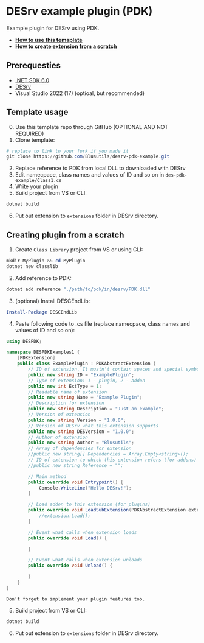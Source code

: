 # DESrv example plugin (PDK)
Example plugin for DESrv using PDK.

* [**How to use this temaplate**](#creating-plugin-from-a-scratch)
* [**How to create extension from a scratch**](#template-usage)

## Prerequesties

* [.NET SDK 6.0](https://dotnet.microsoft.com/en-us/download)
* [DESrv](https://github.com/Blusutils/DESrv/releases/latest)
* Visual Studio 2022 (17) (optioal, but recommended)

## Template usage
0. Use this template repo through GitHub (OPTIONAL AND NOT REQUIRED)
1. Clone template:
```powershell
# replace to link to your fork if you made it
git clone https://github.com/Blusutils/desrv-pdk-example.git
```
2. Replace reference to PDK from local DLL to downloaded with DESrv
3. Edit namecpace, class names and values of ID and so on in `des-pdk-example/Class1.cs`
4. Write your plugin
5. Build project from VS or CLI:
```powershell
dotnet build
```
6. Put out extension to `extensions` folder in DESrv directory.

## Creating plugin from a scratch

1. Create `Class Library` project from VS or using CLI:
```powershell
mkdir MyPlugin && cd MyPlugin
dotnet new classlib
```

2. Add reference to PDK:
```powershell
dotnet add reference "./path/to/pdk/in/desrv/PDK.dll"
```

3. (optional) Install DESCEndLib:
```powershell
Install-Package DESCEndLib
```

4. Paste following code to .cs file (replace namecpace, class names and values of ID and so on):
```csharp
using DESPDK;

namespace DESPDKExamples1 {
    [PDKExtension]
    public class ExamplePlugin : PDKAbstractExtension {
        // ID of extension. It mustn't contain spaces and special symbols (for example dots)
        public new string ID = "ExamplePlugin";
        // Type of extension: 1 - plugin, 2 - addon
        public new int ExtType = 1;
        // Readable name of extension
        public new string Name = "Example Plugin";
        // Description for extension
        public new string Description = "Just an example";
        // Version of extension
        public new string Version = "1.0.0";
        // Version of DESrv what this extension supports
        public new string DESVersion = "1.0.0";
        // Author of extension
        public new string Author = "Blusutils";
        // Array of dependencies for extension
        //public new string[] Dependencies = Array.Empty<string>();
        // ID of extension to which this extension refers (for addons)
        //public new string Reference = "";

        // Main method
        public override void Entrypoint() {
            Console.WriteLine("Hello DESrv!");
        }

        // Load addon to this extension (for plugins)
        public override void LoadSubExtension(PDKAbstractExtension extension) {
            //extension.Load();
        }

        // Event what calls when extension loads
        public override void Load() {

        }

        // Event what calls when extension unloads
        public override void Unload() {

        }
    }
}
```
    Don't forget to implement your plugin features too.

5. Build project from VS or CLI:
```powershell
dotnet build
```

6. Put out extension to `extensions` folder in DESrv directory.
